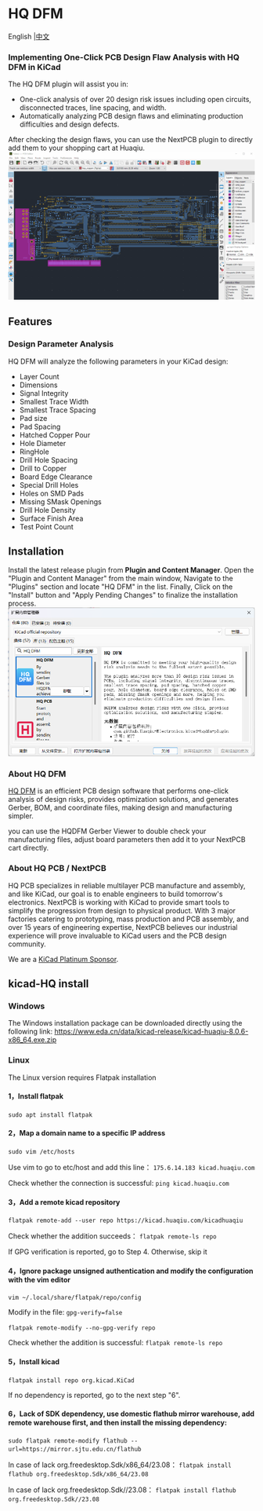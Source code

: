 # HQ DFM

<p>
    English |<a href="README_CN.md">中文<a/>
</p>

### Implementing One-Click PCB Design Flaw Analysis with HQ DFM in KiCad

The HQ DFM plugin will assist you in:

- One-click analysis of over 20 design risk issues including open circuits, disconnected traces, line spacing, and width.
- Automatically analyzing PCB design flaws and eliminating production difficulties and design defects.

After checking the design flaws, you can use the NextPCB plugin to directly add them to your shopping cart at Huaqiu.
![HQDFM Plugin](dfm-screen.gif)

## Features

### Design Parameter Analysis

HQ DFM will analyze the following parameters in your KiCad design:

- Layer Count
- Dimensions
- Signal Integrity
- Smallest Trace Width
- Smallest Trace Spacing
- Pad size
- Pad Spacing
- Hatched Copper Pour
- Hole Diameter
- RingHole
- Drill Hole Spacing
- Drill to Copper
- Board Edge Clearance
- Special Drill Holes
- Holes on SMD Pads
- Missing SMask Openings
- Drill Hole Density
- Surface Finish Area
- Test Point Count

## Installation

Install the latest release plugin from **Plugin and Content Manager**. Open the "Plugin and Content Manager" from the main window, Navigate to the "Plugins" section and locate "HQ DFM" in the list. Finally, Click on the "Install" button and "Apply Pending Changes" to finalize the installation process.
![image](kicad_dfm/picture/HQDFM.png)

### About HQ DFM

[HQ DFM](https://dfm.hqpcb.com/) is an efficient PCB design software that performs one-click analysis of design risks, provides optimization solutions, and generates Gerber, BOM, and coordinate files, making design and manufacturing simpler.

you can use the HQDFM Gerber Viewer to double check your manufacturing files, adjust board parameters then add it to your NextPCB cart directly.

### About HQ PCB / NextPCB

HQ PCB specializes in reliable multilayer PCB manufacture and assembly, and like KiCad, our goal is to enable engineers to build tomorrow's electronics. NextPCB is working with KiCad to provide smart tools to simplify the progression from design to physical product. With 3 major factories catering to prototyping, mass production and PCB assembly, and over 15 years of engineering expertise, NextPCB believes our industrial experience will prove invaluable to KiCad users and the PCB design community.

We are a [KiCad Platinum Sponsor](https://www.nextpcb.com/blog/kicad-nextpcb-platinum-sponsorship).



## kicad-HQ install

### Windows

The Windows installation package can be downloaded directly using the following link:
https://www.eda.cn/data/kicad-release/kicad-huaqiu-8.0.6-x86_64.exe.zip

### Linux
The Linux version requires Flatpak installation

#### 1，Install flatpak

`sudo apt install flatpak`

#### 2，Map a domain name to a specific IP address

`sudo vim /etc/hosts`

Use vim to go to etc/host and add this line：
`175.6.14.183 kicad.huaqiu.com`

Check whether the connection is successful:
`ping kicad.huaqiu.com`

#### 3，Add a remote kicad repository

`flatpak remote-add --user repo https://kicad.huaqiu.com/kicadhuaqiu`

Check whether the addition succeeds：
`flatpak remote-ls repo`

If GPG verification is reported, go to Step 4. Otherwise, skip it

#### 4，Ignore package unsigned authentication and modify the configuration with the vim editor

`vim ~/.local/share/flatpak/repo/config`

Modify in the file:
`gpg-verify=false`

`flatpak remote-modify --no-gpg-verify repo`

Check whether the addition is successful:
`flatpak remote-ls repo`

#### 5，Install kicad

`flatpak install repo org.kicad.KiCad`

If no dependency is reported, go to the next step "6".

#### 6，Lack of SDK dependency, use domestic flathub mirror warehouse, add remote warehouse first, and then install the missing dependency:

`sudo flatpak remote-modify flathub --url=https://mirror.sjtu.edu.cn/flathub`

In case of lack org.freedesktop.Sdk/x86_64/23.08：
`flatpak install flathub org.freedesktop.Sdk/x86_64/23.08`

In case of lack org.freedesktop.Sdk//23.08：
`flatpak install flathub org.freedesktop.Sdk//23.08`
